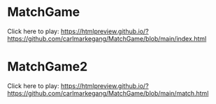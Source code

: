 # MatchGame

Click here to play: https://htmlpreview.github.io/?https://github.com/carlmarkegang/MatchGame/blob/main/index.html

# MatchGame2

Click here to play: https://htmlpreview.github.io/?https://github.com/carlmarkegang/MatchGame/blob/main/match.html
